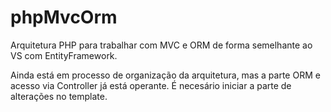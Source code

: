 # phpMvcOrm
Arquitetura PHP para trabalhar com MVC e ORM de forma semelhante ao VS com EntityFramework.

Ainda está em processo de organização da arquitetura, mas a parte ORM e acesso via Controller já está operante.
É necesário iniciar a parte de alterações no template.
